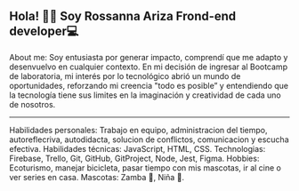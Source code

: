 Hola! 👩‍💻 Soy Rossanna Ariza 
Frond-end developer💻 
-----------------------------------------------------------------------------------------------------------------------------
About me:
  Soy entusiasta por generar impacto, comprendí que me adapto y desenvuelvo en cualquier contexto. En mi decisión de ingresar al Bootcamp de laboratoria, mi interés por lo tecnológico abrió un mundo de oportunidades, reforzando mi creencia "todo es posible” y entendiendo que la tecnología tiene sus limites en la imaginación y creatividad de cada uno de nosotros.

--------------------------------------------------------------------------------------------------------------------------
Habilidades personales: Trabajo en equipo, administracion del tiempo, autoreflecriva, autodidacta, solucion de conflictos, comunicacion y escucha efectiva.
Habilidades técnicas: JavaScript, HTML, CSS.
Technologias: Firebase, Trello, Git, GitHub, GitProject, Node, Jest, Figma.
Hobbies: Ecoturismo, manejar bicicleta, pasar tiempo con mis mascotas, ir al cine o ver series en casa.
Mascotas: Zamba 🐶, Niña 🐶.
